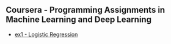 Coursera - Programming Assignments in Machine Learning and Deep Learning
------

* [ex1 - Logistic Regression](./ex1_LogisticRegreesion)
